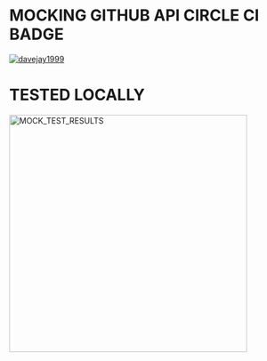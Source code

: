 # MOCKING GITHUB API CIRCLE CI BADGE


[![davejay1999](https://circleci.com/gh/davejay1999/SSW567-ws.svg?style=svg)](https://app.circleci.com/pipelines/github/davejay1999/SSW567-ws?branch=HW05a_Mocking&filter=all)



# TESTED LOCALLY 


<img width="427" alt="MOCK_TEST_RESULTS" src="https://user-images.githubusercontent.com/29612524/196065113-462c9fea-cf06-43bf-b78b-2bd19089311e.png">
